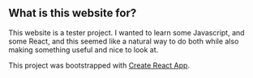## What is this website for?

This website is a tester project. 
I wanted to learn some Javascript, and some React, 
and this seemed like a natural way to do both 
while also making something useful and nice to look at. 
      
This project was bootstrapped with [Create React App](https://github.com/facebook/create-react-app).
